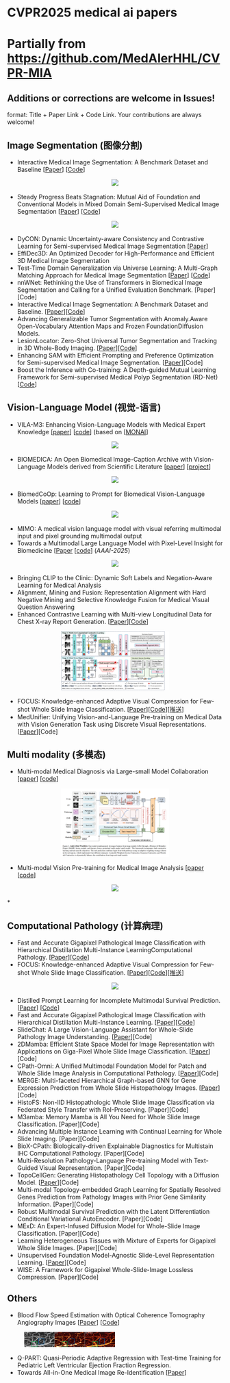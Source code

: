 # CVPR2025 medical ai papers
# Partially from https://github.com/MedAIerHHL/CVPR-MIA
## Additions or corrections are welcome in Issues!  
format: Title + Paper Link + Code Link. Your contributions are always welcome!

## Image Segmentation (图像分割)
- Interactive Medical Image Segmentation: A Benchmark Dataset and Baseline [[Paper](https://arxiv.org/abs/2411.12814)] [[Code](https://github.com/uni-medical/IMIS-Bench)]
<p align="center">
  <img src="https://github.com/uni-medical/IMIS-Bench/blob/main/assets/fig1.png" width="50%"/>
</p>

- Steady Progress Beats Stagnation: Mutual Aid of Foundation and Conventional Models in Mixed Domain Semi-Supervised Medical Image Segmentation [[Paper](https://export.arxiv.org/abs/2503.16997)] [[Code](https://dycon25.github.io/)]
<p align="center">
  <img src="https://dycon25.github.io/fig2_main_DyCON.jpg" width="50%"/>
</p>
  
- DyCON: Dynamic Uncertainty-aware Consistency and Contrastive Learning for Semi-supervised Medical Image Segmentation [[Paper](https://arxiv.org/abs/2504.045660)]
- EffiDec3D: An Optimized Decoder for High-Performance and Efficient 3D Medical Image Segmentation
- Test-Time Domain Generalization via Universe Learning: A Multi-Graph Matching Approach for Medical Image Segmentation [[Paper](https://arxiv.org/abs/2503.13012)] [[Code](https://github.com/Yore0/TTDG-MGM)]
- nnWNet: Rethinking the Use of Transformers in Biomedical Image Segmentation and Calling for a Unified Evaluation Benchmark. [Paper][Code]
- Interactive Medical Image Segmentation: A Benchmark Dataset and Baseline. [[Paper](https://arxiv.org/pdf/2411.12814)][[Code](https://github.com/uni-medical/IMIS-Bench)]
- Advancing Generalizable Tumor Segmentation with Anomaly.Aware Open-Vocabulary Attention Maps and Frozen FoundationDiffusion Models.
- LesionLocator: Zero-Shot Universal Tumor Segmentation and Tracking in 3D Whole-Body Imaging. [[Paper](https://arxiv.org/pdf/2502.20985)][[Code](https://github.com/MIC-DKFZ/LesionLocator)]
- Enhancing SAM with Efficient Prompting and Preference Optimization for Semi-supervised Medical Image Segmentation. [[Paper](https://arxiv.org/pdf/2503.04639)][Code]
- Boost the Inference with Co-training: A Depth-guided Mutual Learning Framework for Semi-supervised Medical Polyp Segmentation (RD-Net)  [[Code](https://github.com/pingchuan/RD-Net0)]

## Vision-Language Model (视觉-语言)
* VILA-M3: Enhancing Vision-Language Models with Medical Expert Knowledge   [[paper](https://arxiv.org/abs/2411.12915)]  [[code](https://github.com/Project-MONAI/VLM-Radiology-Agent-Framework)] (based on [[MONAI](https://github.com/Project-MONAI)]

<p align="center">
  <img src="https://github.com/Project-MONAI/VLM-Radiology-Agent-Framework/blob/main/m3/docs/images/VILA-M3_overview_v2.png" width="50%"/>
</p>

*  BIOMEDICA: An Open Biomedical Image-Caption Archive with Vision-Language Models derived from Scientific Literature [[paper](https://arxiv.org/abs/2501.07171v3)]  [[project](https://minwoosun.github.io/biomedica-website/)] 

<p align="center">
  <img src="https://minwoosun.github.io/biomedica-website/images/data_workflow.png" width="50%"/>
</p>

* BiomedCoOp: Learning to Prompt for Biomedical Vision-Language Models [[paper](https://arxiv.org/abs/2411.15232)]  [[code](https://github.com/HealthX-Lab/BiomedCoOp)] 

<p align="center">
    <img src="https://github.com/HealthX-Lab/BiomedCoOp/blob/main/assets/BiomedCoOp.jpg" width="50%"/>
</p>

* MIMO: A medical vision language model with visual referring multimodal input and pixel grounding multimodal output
* Towards a Multimodal Large Language Model with Pixel-Level Insight for Biomedicine [[Paper](https://arxiv.org/abs/2412.09278)  [[code](https://github.com/ShawnHuang497/MedPLIB)]  (*AAAI-2025*)

<p align="center">
  <img src="https://github.com/ShawnHuang497/MedPLIB/raw/main/assets/demo.png" width="50%"/>
</p>


* Bringing CLIP to the Clinic: Dynamic Soft Labels and Negation-Aware Learning for Medical Analysis
* Alignment, Mining and Fusion: Representation Alignment with Hard Negative Mining and Selective Knowledge Fusion for Medical Visual Question Answering
* Enhanced Contrastive Learning with Multi-view Longitudinal Data for Chest X-ray Report Generation. [[Paper](https://arxiv.org/abs/2502.20056)][[Code](https://github.com/mk-runner/MLRG)]
<p align="center">
  <img src="https://github.com/mk-runner/MLRG/blob/main/generated-radiology-reports/fig2.png" width="50%"/>
</p>

  
* FOCUS: Knowledge-enhanced Adaptive Visual Compression for Few-shot Whole Slide Image Classification. [[Paper](https://arxiv.org/pdf/2411.14743)][[Code](https://github.com/dddavid4real/FOCUS)][[推送](https://mp.weixin.qq.com/s/1MYkitZ3btZUBOMcBg_ryw)]
* MedUnifier: Unifying Vision-and-Language Pre-training on Medical Data with Vision Generation Task using Discrete Visual Representations. [[Paper](https://arxiv.org/pdf/2503.01019)][Code]

##  Multi modality (多模态)
* Multi-modal Medical Diagnosis via Large-small Model Collaboration   [[paper](https://arxiv.org/abs/2412.02621)]  [[code](https://github.com/Zoew420/AdaCoMed/tree/main)]

<p align="center">
  <img src="https://github.com/Zoew420/AdaCoMed/blob/main/figs/image.png?raw=true" width="50%"/>
</p>

* Multi-modal Vision Pre-training for Medical Image Analysis  [[paper](https://arxiv.org/abs/2410.10604) [[code](https://github.com/shaohao011/BrainMVP)]

<p align="center">
  <img src="https://github.com/shaohao011/BrainMVP/raw/main/assets/overview.png" width="50%"/>
</p>
* 

## Computational Pathology (计算病理)

- Fast and Accurate Gigapixel Pathological Image Classification with Hierarchical Distillation Multi-Instance LearningComputational Pathology. [[Paper](https://arxiv.org/pdf/2502.21130)][[Code](https://github.com/JiuyangDong/HDMIL)]
- FOCUS: Knowledge-enhanced Adaptive Visual Compression for Few-shot Whole Slide Image Classification. [[Paper](https://arxiv.org/abs/2411.14743)][[Code](https://github.com/dddavid4real/FOCUS)][[推送](https://mp.weixin.qq.com/s/1MYkitZ3btZUBOMcBg_ryw)]
<p align="center">
  <img src="https://github.com/dddavid4real/FOCUS/blob/main/image/method.png" width="50%"/>
</p>

- Distilled Prompt Learning for Incomplete Multimodal Survival Prediction. [[Paper](https://arxiv.org/pdf/2503.01653)] [[Code](https://github.com/Innse/DisPro)]
- Fast and Accurate Gigapixel Pathological Image Classification with Hierarchical Distillation Multi-Instance Learning. [[Paper](https://arxiv.org/abs/2502.21130)][[Code](https://github.com/JiuyangDong/HDMIL.)]
- SlideChat: A Large Vision-Language Assistant for Whole-Slide Pathology Image Understanding. [[Paper](https://arxiv.org/abs/2410.11761)][Code]
- 2DMamba: Efficient State Space Model for Image Representation with Applications on Giga-Pixel Whole Slide Image Classification. [[Paper](https://arxiv.org/abs/2412.00678)][Code]
- CPath-Omni: A Unified Multimodal Foundation Model for Patch and Whole Slide Image Analysis in Computational Pathology. [[Paper](https://arxiv.org/abs/2412.12077)][Code]
- MERGE: Multi-faceted Hierarchical Graph-based GNN for Gene Expression Prediction from Whole Slide Histopathology Images. [[Paper](https://arxiv.org/html/2412.02601v1)][Code]
- HistoFS: Non-IID Histopathologic Whole Slide Image Classification via Federated Style Transfer with RoI-Preserving. [Paper][Code]
- M3amba: Memory Mamba is All You Need for Whole Slide Image Classification. [Paper][Code]
- Advancing Multiple Instance Learning with Continual Learning for Whole Slide Imaging. [Paper][Code]
- BioX-CPath: Biologically-driven Explainable Diagnostics for Multistain IHC Computational Pathology. [Paper][Code]
- Multi-Resolution Pathology-Language Pre-training Model with Text-Guided Visual Representation. [Paper][Code]
- TopoCellGen: Generating Histopathology Cell Topology with a Diffusion Model. [[Paper](https://arxiv.org/abs/2412.06011)][Code]
- Multi-modal Topology-embedded Graph Learning for Spatially Resolved Genes Prediction from Pathology Images with Prior Gene Similarity Information. [Paper][Code]
- Robust Multimodal Survival Prediction with the Latent Differentiation Conditional Variational AutoEncoder. [Paper][Code]
- MExD: An Expert-Infused Diffusion Model for Whole-Slide Image Classification. [Paper][Code]
- Learning Heterogeneous Tissues with Mixture of Experts for Gigapixel Whole Slide Images. [Paper][Code]
- Unsupervised Foundation Model-Agnostic Slide-Level Representation Learning. [[Paper](https://arxiv.org/abs/2411.13623)][Code]
- WISE: A Framework for Gigapixel Whole-Slide-Image Lossless Compression. [Paper][Code]

## Others
* Blood Flow Speed Estimation with Optical Coherence Tomography Angiography Images [[Paper](https://www3.cs.stonybrook.edu/~hling/publication/octa-flow-cvpr25.pdf)] [[Code](https://github.com/Spritea/OCTA-Flow)]
<figure>
  <img
  src="https://github.com/Spritea/OCTA-Flow/blob/main/assets/samples.gif"
  width="50%"
  title="Samples">
</figure>

* Q-PART: Quasi-Periodic Adaptive Regression with Test-time Training for Pediatric Left Ventricular Ejection Fraction Regression.
* Towards All-in-One Medical Image Re-Identification [[Paper](https://arxiv.org/abs/2503.08173)]

